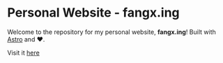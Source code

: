 # Personal Website - fangx.ing

Welcome to the repository for my personal website, **fangx.ing**! Built with [Astro](https://astro.build/) and ❤️.

Visit it [here](https://fangx.ing)